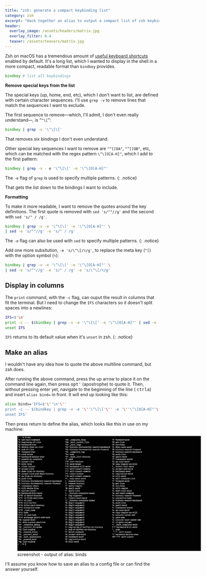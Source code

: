 ```yaml
---
title: "zsh: generate a compact keybinding list"
category: zsh
excerpt: "Hack together an alias to output a compact list of zsh keybindings in the shell."
header:
  overlay_image: /assets/headers/matrix.jpg
  overlay_filter: 0.4
  teaser: /assets/teasers/matrix.jpg
---
```


Zsh on macOS has a tremendous amount of [useful keyboard shortcuts](/macos/zsh-keys/) enabled by default. It's a long list, which I wanted to display in the shell in a more compact, readable format than `bindkey` provides.


```zsh
bindkey # list all keybindings
```

**Remove special keys from the list**

The special keys (up, home, end, etc), which I don't want to list, are defined with certain character sequences. I'll use `grep -v` to remove lines that match the sequences I want to exclude.

The first sequence to remove—which, I'll admit, I don't even really understand—, is "`^\[`":

```zsh
bindkey | grep -v '\^\[\['
```

That removes six bindings I don't even understand.

Other special key sequences I want to remove are `"^[[OA"`, `"^[[OB"`, etc, which can be matched with the regex pattern `\^\[O[A-H]"`, which I add to the first pattern:

```zsh
bindkey | grep -v - e '\^\[\[' -e '\^\[O[A-H]"'
```

The `-e` flag of `grep` is used to specify multiple patterns.
{: .notice}


That gets the list down to the bindings I want to include.

**Formatting**

To make it more readable, I want to remove the quotes around the key definitions. The first quote is removed with `sed 's/^"//g'` and the second with `sed 's/" / /g'`.

```zsh
bindkey | grep -v -e '\^\[\[' -e '\^\[O[A-H]"' \
| sed -e 's/^"//g' -e 's/" / /g'
```

The `-e` flag can also be used with `sed` to specify multiple patterns.
{: .notice}


Add one more subsitution, `-e 's/\^\[/⌥/g'`, to replace the meta key (`^[`) with the option symbol (`⌥`):

```zsh
bindkey | grep -v -e '\^\[\[' -e '\^\[O[A-H]"' \
| sed -e 's/^"//g' -e 's/" / /g' -e 's/\^\[/⌥/g'
```


## Display in columns

The `print` command, with the `-c` flag, can ouput the result in columns that fit the terminal. But I need to change the `IFS` characters so it doesn't split spaces into a newlines:

```zsh
IFS=$'\n'
print -c -- $(bindkey | grep -v -e '\^\[\[' -e '\^\[O[A-H]"' | sed -e 's/^"//g' -e 's/" / /g' -e 's/\^\[/⌥/g')
unset IFS
```

`IFS` returns to its default value when it's `unset` in zsh.
{: .notice}

## Make an alias

I wouldn't have any idea how to quote the above multiline command, but zsh does.

After running the above command, press the up arrow to place it on the command line again, then press <kbd>opt</kbd><kbd>'</kbd> (apostrophe) to quote it. Then, without pressing enter yet, navigate to the beginning of the line ( <kbd>ctrl</kbd><kbd>a</kbd>) and insert `alias bind=` in front. It will end up looking like this:

```zsh
alias binds='IFS=$'\''\n'\''
print -c -- $(bindkey | grep -v -e '\''\^\[\['\'' -e '\''\^\[O[A-H]"'\'' | sed -e '\''s/^"//g'\'' -e '\''s/" / /g'\'' -e '\''s/\^\[/⌥/g'\'')
unset IFS'
```

Then press return to define the alias, which looks like this in use on my machine:

<figure style="width: 600px" class="align-center">
  <a href="/assets/ss/binds.jpg" title="screenshot - output of alias: binds" alt="screenshot - output of alias: binds">
  <img src="/assets/ss/binds.jpg" alt="screenshot -  output of alias: binds"></a>
  <figcaption>screenshot -  output of alias: binds</figcaption>
</figure>

I'll assume you know how to save an alias to a config file or can find the answer yourself.

